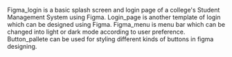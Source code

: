 Figma_login is a basic splash screen and login page of a college's Student Management System using Figma. 
Login_page is another template of login which can be designed using Figma.
Figma_menu is menu bar which can be changed into light or dark mode according to user preference.
Button_pallete can be used for styling different kinds of buttons in figma designing.
